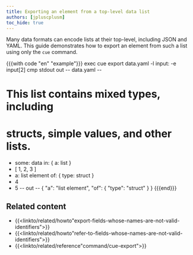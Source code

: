 ```yaml
---
title: Exporting an element from a top-level data list
authors: [jpluscplusm]
toc_hide: true
---
```


Many data formats can encode lists at their top-level, including JSON and YAML.
This guide demonstrates how to export an element from such a list using only
the `cue` command.

{{{with code "en" "example"}}}
exec cue export data.yaml -l input: -e input[2]
cmp stdout out
-- data.yaml --
# This list contains mixed types, including
# structs, simple values, and other lists.
- some: data
  in: { a: list }
- [ 1, 2, 3 ]
- a: list element
  of: { type: struct }
- 4
- 5
-- out --
{
    "a": "list element",
    "of": {
        "type": "struct"
    }
}
{{{end}}}

## Related content

- {{<linkto/related/howto"export-fields-whose-names-are-not-valid-identifiers">}}
- {{<linkto/related/howto"refer-to-fields-whose-names-are-not-valid-identifiers">}}
- {{<linkto/related/reference"command/cue-export">}}
